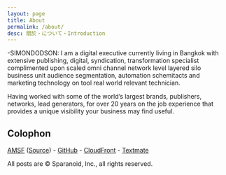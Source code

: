 ```yaml
---
layout: page
title: About
permalink: /about/
desc: 關於・について・Introduction
---
```


-SIMONDODSON: I am a digital executive currently living in Bangkok with extensive publishing, digital,  syndication, transformation specialist complimented upon scaled omni channel network level layered silo business unit audience segmentation, automation schemitacts and marketing technology on tool real world relevant technician.

Having worked with some of the world’s largest brands, publishers, networks, lead generators, for over 20 years on the job experience that provides a unique visibility your business may find useful. 

## Colophon

[<abbr title="Almace Scaffolding">AMSF</abbr>](https://sparanoid.com/lab/amsf/) ([Source](https://github.com/sparanoid/sparanoid.com)) -
[GitHub](https://github.com/) -
[CloudFront](https://aws.amazon.com/cloudfront/) -
[Textmate](https://macromates.com/)

All posts are &copy; Sparanoid, Inc., all rights reserved.
